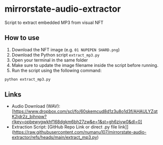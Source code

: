 # mirrorstate-audio-extractor

Script to extract embedded MP3 from visual NFT

## How to use

1. Download the NFT image (e.g. `01 NUPEPEN SHARD.png`)
2. Download the Python script `extract_mp3.py`
3. Open your terminal in the same folder
4. Make sure to update the image filename inside the script before running.
5. Run the script using the following command:

```bash
python extract_mp3.py
```

## Links

- Audio Download (WAV): [https://www.dropbox.com/scl/fo/60skemcud8d1z3u8o1d3f/AHAULYZqtK2jdr2z_bihnpw?rlkey=opbewygwkhf168dgkm6bh27zw&e=1&st=gh6ziyw0&dl=0]
- Extraction Script: [GitHub Repo Link or direct .py file link]](https://raw.githubusercontent.com/numanu107/mirrorstate-audio-extractor/refs/heads/main/extract_mp3.py)
